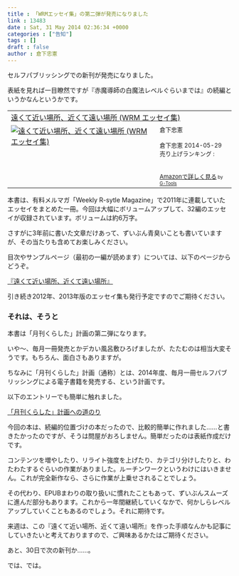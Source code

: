 ```yaml
---
title : 「WRMエッセイ集」の第二弾が発売になりました
link : 13483
date : Sat, 31 May 2014 02:36:34 +0000
categories : ["告知"]
tags : []
draft : false
author : 倉下忠憲
---
```


セルフパブリッシングでの新刊が発売になりました。

表紙を見れば一目瞭然ですが『赤魔導師の白魔法レベルぐらいまでは』の続編というかなんというかです。

<table  border="0" cellpadding="5"><tr><td colspan="2"><a href="http://www.amazon.co.jp/%E9%81%A0%E3%81%8F%E3%81%A6%E8%BF%91%E3%81%84%E5%A0%B4%E6%89%80%E3%80%81%E8%BF%91%E3%81%8F%E3%81%A6%E9%81%A0%E3%81%84%E5%A0%B4%E6%89%80-WRM-%E3%82%A8%E3%83%83%E3%82%BB%E3%82%A4%E9%9B%86-%E5%80%89%E4%B8%8B%E5%BF%A0%E6%86%B2-ebook/dp/B00KNMMATO%3FSubscriptionId%3D15SMZCTB9V8NGR2TW082%26tag%3Drashita1000-22%26linkCode%3Dxm2%26camp%3D2025%26creative%3D165953%26creativeASIN%3DB00KNMMATO" target="_blank">遠くて近い場所、近くて遠い場所 (WRM エッセイ集)</a><img src="http://www.assoc-amazon.jp/e/ir?t=rashita1000-22&l=ur2&o=9" width="1" height="1" style="border: none;" alt="" /></td></tr><tr><td valign="top"><a href="http://www.amazon.co.jp/%E9%81%A0%E3%81%8F%E3%81%A6%E8%BF%91%E3%81%84%E5%A0%B4%E6%89%80%E3%80%81%E8%BF%91%E3%81%8F%E3%81%A6%E9%81%A0%E3%81%84%E5%A0%B4%E6%89%80-WRM-%E3%82%A8%E3%83%83%E3%82%BB%E3%82%A4%E9%9B%86-%E5%80%89%E4%B8%8B%E5%BF%A0%E6%86%B2-ebook/dp/B00KNMMATO%3FSubscriptionId%3D15SMZCTB9V8NGR2TW082%26tag%3Drashita1000-22%26linkCode%3Dxm2%26camp%3D2025%26creative%3D165953%26creativeASIN%3DB00KNMMATO" target="_blank"><img src="http://ecx.images-amazon.com/images/I/41mp0tlw%2B6L._SL160_.jpg" border="0" alt="遠くて近い場所、近くて遠い場所 (WRM エッセイ集)" /></a></td><td valign="top"><font size="-1">倉下忠憲 <br /><br />倉下忠憲  2014-05-29<br />売り上げランキング : <br /><br /><br /><a href="http://www.amazon.co.jp/%E9%81%A0%E3%81%8F%E3%81%A6%E8%BF%91%E3%81%84%E5%A0%B4%E6%89%80%E3%80%81%E8%BF%91%E3%81%8F%E3%81%A6%E9%81%A0%E3%81%84%E5%A0%B4%E6%89%80-WRM-%E3%82%A8%E3%83%83%E3%82%BB%E3%82%A4%E9%9B%86-%E5%80%89%E4%B8%8B%E5%BF%A0%E6%86%B2-ebook/dp/B00KNMMATO%3FSubscriptionId%3D15SMZCTB9V8NGR2TW082%26tag%3Drashita1000-22%26linkCode%3Dxm2%26camp%3D2025%26creative%3D165953%26creativeASIN%3DB00KNMMATO" target="_blank">Amazonで詳しく見る</a></font><font size="-2"> by <a href="http://www.goodpic.com/mt/aws/index.html" >G-Tools</a></font></td></tr></table>

本書は、有料メルマガ「Weekly R-sytle Magazine」で2011年に連載していたエッセイをまとめた一冊。今回は大幅にボリュームアップして、32編のエッセイが収録されています。ボリュームは約6万字。

さすがに3年前に書いた文章だけあって、ずいぶん青臭いことも書いていますが、その当たりも含めてお楽しみください。

目次やサンプルページ（最初の一編が読めます）については、以下のページからどうぞ。

<a href="https://rashita.net/blog/?page_id=13471" target="_blank">『遠くて近い場所、近くて遠い場所』</a>

引き続き2012年、2013年版のエッセイ集も発行予定ですのでご期待ください。

<H3>それは、そうと</H3>

本書は「月刊くらした」計画の第二弾になります。

いや〜、毎月一冊発売とかデカい風呂敷ひろげましたが、たたむのは相当大変そうです。もちろん、面白さもありますが。

ちなみに「月刊くらした」計画（通称）とは、2014年度、毎月一冊セルフパブリッシングによる電子書籍を発売する、という計画です。

以下のエントリーでも簡単に触れました。

<a href="https://rashita.net/blog/?p=13226" target="_blank">「月刊くらした」計画への道のり</a>

今回の本は、続編的位置づけの本だったので、比較的簡単に作れました……と書きたかったのですが、そうは問屋がおろしません。簡単だったのは表紙作成だけです。

コンテンツを増やしたり、リライト強度を上げたり、カテゴリ分けしたりと、わたわたするぐらいの作業がありました。ルーチンワークというわけにはいきません。これが完全新作なら、さらに作業が上乗せされることでしょう。

その代わり、EPUBまわりの取り扱いに慣れたこともあって、ずいぶんスムーズに進んだ部分もあります。これから一年間継続していくなかで、何かしらレベルアップしていくこともあるのでしょう。それに期待です。

来週は、この『遠くて近い場所、近くて遠い場所』を作った手順なんかも記事にしていきたいと考えておりますので、ご興味あるかたはご期待ください。

あと、30日で次の新刊か……。

では、では。

